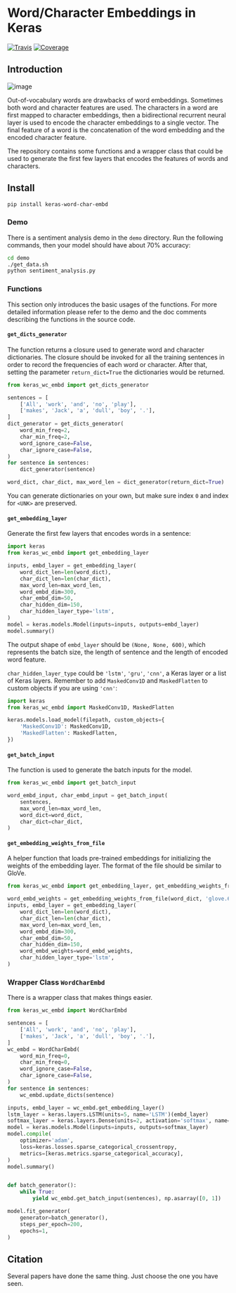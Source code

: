 # Word/Character Embeddings in Keras

[![Travis](https://travis-ci.org/CyberZHG/keras-word-char-embd.svg)](https://travis-ci.org/CyberZHG/keras-word-char-embd)
[![Coverage](https://coveralls.io/repos/github/CyberZHG/keras-word-char-embd/badge.svg?branch=master)](https://coveralls.io/github/CyberZHG/keras-word-char-embd)

## Introduction

![image](https://user-images.githubusercontent.com/853842/43352939-c84b9724-925e-11e8-9488-29ef159a69ed.png)

Out-of-vocabulary words are drawbacks of word embeddings. Sometimes both word and character features are used. The characters in a word are first mapped to character embeddings, then a bidirectional recurrent neural layer is used to encode the character embeddings to a single vector. The final feature of a word is the concatenation of the word embedding and the encoded character feature.

The repository contains some functions and a wrapper class that could be used to generate the first few layers that encodes the features of words and characters.

## Install

```bash
pip install keras-word-char-embd
```

### Demo

There is a sentiment analysis demo in the `demo` directory. Run the following commands, then your model should have about 70% accuracy:

```bash
cd demo
./get_data.sh
python sentiment_analysis.py
```

### Functions

This section only introduces the basic usages of the functions. For more detailed information please refer to the demo and the doc comments describing the functions in the source code.

#### `get_dicts_generator`

The function returns a closure used to generate word and character dictionaries. The closure should be invoked for all the training sentences in order to record the frequencies of each word or character. After that, setting the parameter `return_dict=True` the dictionaries would be returned.

```python
from keras_wc_embd import get_dicts_generator

sentences = [
    ['All', 'work', 'and', 'no', 'play'],
    ['makes', 'Jack', 'a', 'dull', 'boy', '.'],
]
dict_generator = get_dicts_generator(
    word_min_freq=2,
    char_min_freq=2,
    word_ignore_case=False,
    char_ignore_case=False,
)
for sentence in sentences:
    dict_generator(sentence)

word_dict, char_dict, max_word_len = dict_generator(return_dict=True)
```

You can generate dictionaries on your own, but make sure index `0` and index for `<UNK>` are preserved.

#### `get_embedding_layer`

Generate the first few layers that encodes words in a sentence:

```python
import keras
from keras_wc_embd import get_embedding_layer

inputs, embd_layer = get_embedding_layer(
    word_dict_len=len(word_dict),
    char_dict_len=len(char_dict),
    max_word_len=max_word_len,
    word_embd_dim=300,
    char_embd_dim=50,
    char_hidden_dim=150,
    char_hidden_layer_type='lstm',
)
model = keras.models.Model(inputs=inputs, outputs=embd_layer)
model.summary()
```

The output shape of `embd_layer` should be `(None, None, 600)`, which represents the batch size, the length of sentence and the length of encoded word feature.

`char_hidden_layer_type` could be `'lstm'`, `'gru'`, `'cnn'`, a Keras layer or a list of Keras layers. Remember to add `MaskedConv1D` and `MaskedFlatten` to custom objects if you are using `'cnn'`:

```python
import keras
from keras_wc_embd import MaskedConv1D, MaskedFlatten

keras.models.load_model(filepath, custom_objects={
    'MaskedConv1D': MaskedConv1D,
    'MaskedFlatten': MaskedFlatten,
})
```

#### `get_batch_input`

The function is used to generate the batch inputs for the model.

```python
from keras_wc_embd import get_batch_input

word_embd_input, char_embd_input = get_batch_input(
    sentences,
    max_word_len=max_word_len,
    word_dict=word_dict,
    char_dict=char_dict,
)
```

#### `get_embedding_weights_from_file`

A helper function that loads pre-trained embeddings for initializing the weights of the embedding layer. The format of the file should be similar to GloVe.

```python
from keras_wc_embd import get_embedding_layer, get_embedding_weights_from_file

word_embd_weights = get_embedding_weights_from_file(word_dict, 'glove.6B.100d.txt', ignore_case=True)
inputs, embd_layer = get_embedding_layer(
    word_dict_len=len(word_dict),
    char_dict_len=len(char_dict),
    max_word_len=max_word_len,
    word_embd_dim=300,
    char_embd_dim=50,
    char_hidden_dim=150,
    word_embd_weights=word_embd_weights,
    char_hidden_layer_type='lstm',
)
```

### Wrapper Class `WordCharEmbd`

There is a wrapper class that makes things easier.

```python
from keras_wc_embd import WordCharEmbd

sentences = [
    ['All', 'work', 'and', 'no', 'play'],
    ['makes', 'Jack', 'a', 'dull', 'boy', '.'],
]
wc_embd = WordCharEmbd(
    word_min_freq=0,
    char_min_freq=0,
    word_ignore_case=False,
    char_ignore_case=False,
)
for sentence in sentences:
    wc_embd.update_dicts(sentence)

inputs, embd_layer = wc_embd.get_embedding_layer()
lstm_layer = keras.layers.LSTM(units=5, name='LSTM')(embd_layer)
softmax_layer = keras.layers.Dense(units=2, activation='softmax', name='Softmax')(lstm_layer)
model = keras.models.Model(inputs=inputs, outputs=softmax_layer)
model.compile(
    optimizer='adam',
    loss=keras.losses.sparse_categorical_crossentropy,
    metrics=[keras.metrics.sparse_categorical_accuracy],
)
model.summary()


def batch_generator():
    while True:
        yield wc_embd.get_batch_input(sentences), np.asarray([0, 1])

model.fit_generator(
    generator=batch_generator(),
    steps_per_epoch=200,
    epochs=1,
)
```

## Citation

Several papers have done the same thing. Just choose the one you have seen.
